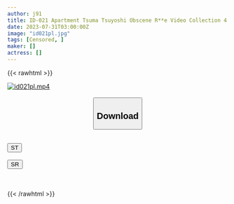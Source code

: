 ```yaml
---
author: j91
title: ID-021 Apartment Tsuma Tsuyoshi Obscene R**e Video Collection 4 Hours
date: 2023-07-31T03:00:00Z
image: "id021pl.jpg"
tags: [Censored, ]
maker: []
actress: []
---
```



{{< rawhtml >}}

<div class="video" data-videoid="lOA766VzGmI7gyq">
    <a href="javascript:;">
        <img src="https://my.j91.asia/posts/id021pl/id021pl.jpg" width="WIDTH" height="HEIGHT" alt="id021pl.mp4" loading="lazy">
    </a>
</div>

<script type="text/javascript" src="https://j91.asia/asset/on-demand-st.js"></script>

<br>
  <link rel="stylesheet" href="https://j91.asia/asset/bs5.css">
  
  <center>
  <button class="btn btn-primary" type="button" data-bs-toggle="collapse" data-bs-target=".multi-collapse" aria-expanded="false" aria-controls="multiCollapseExample1 multiCollapseExample2"><h2>Download</h2></button></center>
</p>
<div class="row">
  <div class="col">
    <div class="collapse multi-collapse" id="multiCollapseExample1">
      <div class="card card-body">
	      	      <br>
<div class="buttons">  
<a href="https://streamtape.to/v/lOA766VzGmI7gyq"><button class="btn-hover color-3"><i class="fa fa-download"></i> ST</button></a></div>
    </div>
  </div>
</div>
  <div class="col">
    <div class="collapse multi-collapse" id="multiCollapseExample2">
      <div class="card card-body">
	      <br>
<div class="buttons">
    <a href="https://streamruby.com/g4wsg46dmjmd.html"><button class="btn-hover color-9"><i class="fa fa-download"></i> SR</button></a></div>
<br><br>
      </div>
    </div>
  </div>
</div>

{{< /rawhtml >}}
